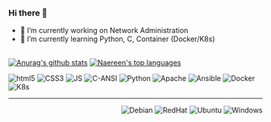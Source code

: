 ### Hi there 👋

<!--
**manoelmartins1980/manoelmartins1980** is a ✨ _special_ ✨ repository because its `README.md` (this file) appears on your GitHub profile.

Here are some ideas to get you started:
-->


- 🔭 I’m currently working on Network Administration
- 🌱 I’m currently learning Python, C, Container (Docker/K8s)
<!-- - 👯 I’m looking to collaborate on 
- 🤔 I’m looking for help with ... 
- 💬 Ask me about ... 
- 📫 How to reach me: ...
- 😄 Pronouns: ...
- ⚡ Fun fact: ... -->

##
[![Anurag's github stats](https://github-readme-stats.vercel.app/api?username=manoelmartins1980&theme=algolia&show_icons=true&hide_border=true&bg_color=45,1f34df,007aa0&border_radius=30)](https://github.com/anuraghazra/github-readme-stats)
[![Naereen's top languages](https://github-readme-stats.vercel.app/api/top-langs/?username=manoelmartins1980&theme=algolia&bg_color=45,1f34df,007aa0&hide_border=true&border_radius=30)](https://github.com/anuraghazra/github-readme-stats)

<div style="display: inline_block">
    <img alt="html5" src="https://img.shields.io/badge/HTML5-E34F26?style=for-the-badge&logo=html5&logoColor=white"/>
    <img alt="CSS3" src="https://img.shields.io/badge/CSS3-1572B6?style=for-the-badge&logo=css3&logoColor=white"/>
    <img alt="JS" src="https://img.shields.io/badge/JavaScript-323330?style=for-the-badge&logo=javascript&logoColor=F7DF1E"/>
    <img alt="C-ANSI" src="https://img.shields.io/badge/C-00599C?style=for-the-badge&logo=c&logoColor=white"/>
    <img alt="Python" src="https://img.shields.io/badge/Python-FFD43B?style=for-the-badge&logo=python&logoColor=blue"/>
    <img alt="Apache" src="https://img.shields.io/badge/Apache-D22128?style=for-the-badge&logo=Apache&logoColor=white"/>
    <img alt="Ansible" src="https://img.shields.io/badge/Ansible-000000?style=for-the-badge&logo=ansible&logoColor=white"/>
    <img alt="Docker" src="https://img.shields.io/badge/Docker-2CA5E0?style=for-the-badge&logo=docker&logoColor=white"/>
    <img alt="K8s" src="https://img.shields.io/badge/kubernetes-326ce5.svg?&style=for-the-badge&logo=kubernetes&logoColor=white"/><hr/>
</div>
<div style="display: inline_block" align="right">
    <img alt="Debian" src="https://img.shields.io/badge/Debian-A81D33?style=for-the-badge&logo=debian&logoColor=white"/>
    <img alt="RedHat" src="https://img.shields.io/badge/Red%20Hat-EE0000?style=for-the-badge&logo=redhat&logoColor=white"/>
    <img alt="Ubuntu" src="https://img.shields.io/badge/Ubuntu-E95420?style=for-the-badge&logo=ubuntu&logoColor=white"/>
    <img alt="Windows" src="https://img.shields.io/badge/Windows-0078D6?style=for-the-badge&logo=windows&logoColor=white"/>
</div>
